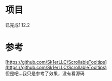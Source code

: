 # 项目
已完成1.12.2

# 参考
[https://github.com/Sk1erLLC/ScrollableTooltips](https://github.com/Sk1erLLC/ScrollableTooltips)  
但是吧...我只是参考了效果，没有看源码
